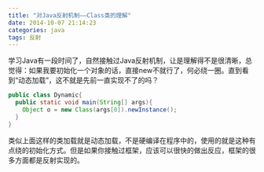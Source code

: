 ```yaml
---
title: "对Java反射机制——Class类的理解"
date: 2014-10-07 21:14:23
categories: java
tags: 反射
---
```

学习Java有一段时间了，自然接触过Java反射机制，让是理解得不是很清晰，总觉得：如果我要初始化一个对象的话，直接new不就行了，何必绕一圈。直到看到“动态加载”，这不就是先前一直实现不了的吗？

``` java
public class Dynamic{
  public static void main(String[] args){
    Object o = new Class(args[0]).newInstance();
  }
}
```
类似上面这样的类加载就是动态加载，不是硬编译在程序中的，使用的就是这种有点绕的初始化方式。但是如果你接触过框架，应该可以很快的做出反应，框架的很多方面都是反射实现的。
